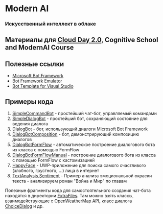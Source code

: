 ﻿# Modern AI
### Искусственный интеллект в облаке

## Материалы для [Cloud Day 2.0](https://github.com/evangelism/ModernAI/tree/v1.0.cloudday), Cognitive School and ModernAI Course

## Полезные ссылки
  * [Microsoft Bot Framework](http://botframework.com)
  * [Bot Framework Emulator](https://aka.ms/bf-bc-emulator)
  * [Bot Template for Visual Studio](http://aka.ms/bf-bc-vstemplate)

## Примеры кода

  1. [SimpleCommandBot](SimpleCommandBot) - простейший чат-бот, управляемый командами
  2. [SimpleDialogBot](SimpleDialogBot) - простейший бот, сохраняющий состояние для ведения диалога
  3. [DialogBot](DialogBot) - бот, использующий диалоги Microsoft Bot Framework 
  4. [DialogBotComposition](DialogBotComposition) - бот, демонстрирующий композицию диалогов
  5. [DialogBotFormFlow](DialogBotFormFlow) - автоматическое построение диалогового бота из класса с помощью FormFlow
  6. [DialogBotFormFlowManual](DialogBotFormFlowManual) - построение диалогового бота из класса с помощью FormFlow с кастомизацией
  7. [HappyFace](HappyFace) - UWP-приложение для поиска самого счастливого (злобного, грустного, ...) лица в интернет
  8. [TextAnalysis.Sentiment](TextAnalysis.Sentiment) - Пример анализа эмоциональной окраски текста - анализируем роман "Война и Мир" по главам

  
 Полезные фрагменты кода для самостоятельного создания чат-бота находятся в директории [ExtraFiles](ExtraFiles). Там можно
 взять классы, взаимодействующие с [OpenWeatherMap API](http://openweathermap.org), класс диалога [ChoiceDialog](ExtraFiles/ChoiceDialog.cs) и др.
 
